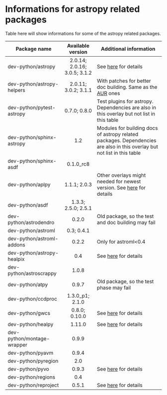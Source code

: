 # Informations for astropy related packages
Table here will show informations for some of the astropy related packages.

Package name | Available version | Additional information
------------ | :---------------: | ----------------------
dev-python/astropy          | 2.0.14; 2.0.16; 3.0.5; 3.1.2 | See [here](https://github.com/Universebenzene/benzene-overlay/tree/master/dev-python/astropy#note-for-astropy) for details
dev-python/astropy-helpers  | 2.0.11; 3.0.2; 3.1.1         | With patches for better doc building. Same as the [AUR](https://aur.archlinux.org/packages/python-astropy-helpers/) ones
dev-python/pytest-astropy   | 0.7.0; 0.8.0                 | Test plugins for astropy. Dependencies are also in this overlay but not list in this table
dev-python/sphinx-astropy   | 1.2                          | Modules for building docs of astropy related packages. Dependencies are also in this overlay but not list in this table
dev-python/sphinx-asdf      | 0.1.0\_rc8                   |
dev-python/aplpy            | 1.1.1; 2.0.3                 | Other overlays might needed for newest version. See [here](https://github.com/Universebenzene/benzene-overlay/tree/master/dev-python/aplpy#note-for-aplpy) for details
dev-python/asdf             | 1.3.3; 2.5.0; 2.5.1          |
dev-python/astrodendro      | 0.2.0                        | Old package, so the test and doc building may fail
dev-python/astroml          | 0.3; 0.4.1                   |
dev-python/astroml-addons   | 0.2.2                        | Only for astroml<0.4
dev-python/astropy-healpix  | 0.4                          | See [here](https://github.com/Universebenzene/benzene-overlay/tree/master/dev-python/astropy-healpix#note-for-astropy-healpix) for details
dev-python/astroscrappy     | 1.0.8                        |
dev-python/atpy             | 0.9.7                        | Old package, so the test phase may fail
dev-python/ccdproc          | 1.3.0\_p1; 2.1.0             |
dev-python/gwcs             | 0.8.0; 0.10.0                | See [here](https://github.com/Universebenzene/benzene-overlay/tree/master/dev-python/gwcs#note-for-gwcs) for details
dev-python/healpy           | 1.11.0                       | See [here](https://github.com/Universebenzene/benzene-overlay/tree/master/dev-python/healpy#note-for-healpy) for details
dev-python/montage-wrapper  | 0.9.9                        |
dev-python/pyavm            | 0.9.4                        |
dev-python/pyregion         | 2.0                          |
dev-python/pyvo             | 0.9.3                        | See [here](https://github.com/Universebenzene/benzene-overlay/tree/master/dev-python/pyvo#note-for-pyvo) for details
dev-python/regions          | 0.4                          |
dev-python/reproject        | 0.5.1                        | See [here](https://github.com/Universebenzene/benzene-overlay/tree/master/dev-python/reproject#note-for-reproject) for details
